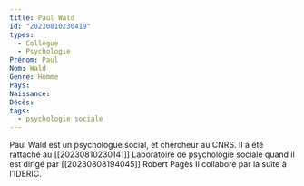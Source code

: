 ```yaml
---
title: Paul Wald  
id: "20230810230419"
types:
  - Collègue
  - Psychologie
Prénom: Paul
Nom: Wald 
Genre: Homme
Pays: 
Naissance: 
Décès: 
tags:
  - psychologie sociale
---
```


Paul Wald est un psychologue social, et chercheur au CNRS. Il a été rattaché au [[20230810230141]] Laboratoire de psychologie sociale quand il est dirigé par [[20230808194045]] Robert Pagès
Il collabore par la suite à l’IDERIC.  
